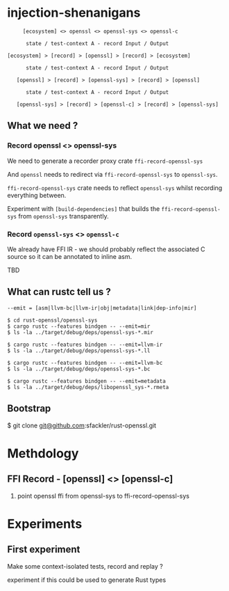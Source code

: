 # injection-shenanigans

```
     [ecosystem] <> openssl <> openssl-sys <> openssl-c

      state / test-context A - record Input / Output

[ecosystem] > [record] > [openssl] > [record] > [ecosystem]

      state / test-context A - record Input / Output

   [openssl] > [record] > [openssl-sys] > [record] > [openssl]

      state / test-context A - record Input / Output

   [openssl-sys] > [record] > [openssl-c] > [record] > [openssl-sys]

```

## What we need ?

### Record openssl <> openssl-sys

We need to generate a recorder proxy crate `ffi-record-openssl-sys`

And `openssl` needs to redirect via `ffi-record-openssl-sys` to `openssl-sys`.

`ffi-record-openssl-sys` crate needs to reflect `openssl-sys` whilst recording everything between.

Experiment with `[build-dependencies]` that builds the `ffi-record-openssl-sys` from `openssl-sys` transparently.

### Record `openssl-sys` <> `openssl-c`

We already have FFI IR - we should probably reflect the associated C source so it can be annotated to inline asm.

TBD

## What can rustc tell us ?

```
--emit = [asm|llvm-bc|llvm-ir|obj|metadata|link|dep-info|mir]

$ cd rust-openssl/openssl-sys
$ cargo rustc --features bindgen -- --emit=mir
$ ls -la ../target/debug/deps/openssl-sys-*.mir

$ cargo rustc --features bindgen -- --emit=llvm-ir
$ ls -la ../target/debug/deps/openssl-sys-*.ll

$ cargo rustc --features bindgen -- --emit=llvm-bc
$ ls -la ../target/debug/deps/openssl-sys-*.bc

$ cargo rustc --features bindgen -- --emit=metadata
$ ls -la ../target/debug/deps/libopenssl_sys-*.rmeta
```

## Bootstrap

$ git clone git@github.com:sfackler/rust-openssl.git

# Methdology

## FFI Record - [openssl] <> [openssl-c]

1. point openssl ffi from openssl-sys to ffi-record-openssl-sys


# Experiments

##  First experiment

Make some context-isolated tests, record and replay ?

experiment if this could be used to generate Rust types





```

